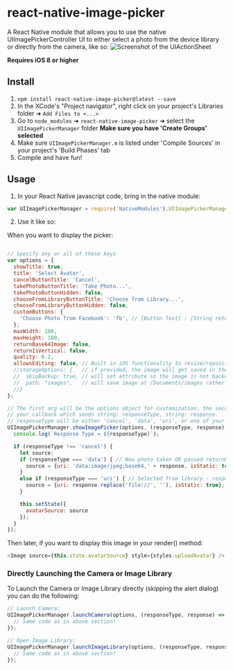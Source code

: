# react-native-image-picker
A React Native module that allows you to use the native UIImagePickerController UI to either select a photo from the device library or directly from the camera, like so:
![Screenshot of the UIActionSheet](https://github.com/marcshilling/react-native-image-picker/blob/master/AlertSheetImage.jpg)

**Requires iOS 8 or higher**

## Install
1. `npm install react-native-image-picker@latest --save`
2. In the XCode's "Project navigator", right click on your project's Libraries folder ➜ `Add Files to <...>`
3. Go to `node_modules` ➜ `react-native-image-picker` ➜ select the `UIImagePickerManager` folder **Make sure you have 'Create Groups' selected**
4. Make sure `UIImagePickerManager.m` is listed under 'Compile Sources' in your project's 'Build Phases' tab
5. Compile and have fun!

## Usage
1. In your React Native javascript code, bring in the native module:

  ```javascript
var UIImagePickerManager = require('NativeModules').UIImagePickerManager;
  ```
2. Use it like so:

  When you want to display the picker:
  ```javascript

  // Specify any or all of these keys
  var options = {
    showTitle: true,
    title: 'Select Avatar',
    cancelButtonTitle: 'Cancel',
    takePhotoButtonTitle: 'Take Photo...',
    takePhotoButtonHidden: false,
    chooseFromLibraryButtonTitle: 'Choose from Library...',
    chooseFromLibraryButtonHidden: false,
    customButtons: {
      'Choose Photo from Facebook': 'fb', // [Button Text] : [String returned upon selection]
    },
    maxWidth: 100,
    maxHeight: 100,
    returnBase64Image: false,
    returnIsVertical: false,
    quality: 0.2,
    allowsEditing: false, // Built in iOS functionality to resize/reposition the image
    //storageOptions: {   // if provided, the image will get saved in the documents directory (rather than tmp directory)
    //  skipBackup: true, // will set attribute so the image is not backed up to iCloud
    //  path: "images",   // will save image at /Documents/images rather than the root
    //}
  };

  // The first arg will be the options object for customization, the second is
  // your callback which sends string: responseType, string: response.
  // responseType will be either 'cancel', 'data', 'uri', or one of your custom button values
  UIImagePickerManager.showImagePicker(options, (responseType, response) => {
    console.log(`Response Type = ${responseType}`);

    if (responseType !== 'cancel') {
      let source;
      if (responseType === 'data') { // New photo taken OR passed returnBase64Image true -  response is the 64 bit encoded image data string
        source = {uri: 'data:image/jpeg;base64,' + response, isStatic: true};
      }
      else if (responseType === 'uri') { // Selected from library - response is the URI to the local file asset
        source = {uri: response.replace('file://', ''), isStatic: true};
      }

      this.setState({
        avatarSource: source
      });
    }
  });
  ```
  Then later, if you want to display this image in your render() method:
  ```javascript
  <Image source={this.state.avatarSource} style={styles.uploadAvatar} />
  ```

### Directly Launching the Camera or Image Library

  To Launch the Camera or Image Library directly (skipping the alert dialog) you can
  do the following:
  ```javascript
  // Launch Camera:
  UIImagePickerManager.launchCamera(options, (responseType, response) => {
    // Same code as in above section!
  });
  
  // Open Image Library:
  UIImagePickerManager.launchImageLibrary(options, (responseType, response) => {
    // Same code as in above section!
  });
  ```
  